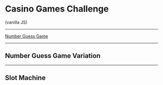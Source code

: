 # Casino Games Challenge

(vanilla JS)

---

[Number Guess Game](https://github.com/mikegoescoding/CasinoGames-JS/tree/master/v1-guessNumGame)

---

## Number Guess Game Variation

---

## Slot Machine
